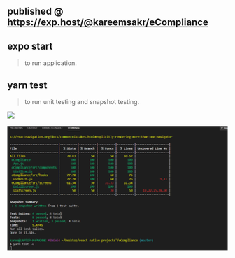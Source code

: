 ## published @ https://exp.host/@kareemsakr/eCompliance

## expo start

> to run application.

## yarn test

> to run unit testing and snapshot testing.

![](IMB_1VfNH4.gif)

![](test.gif)
